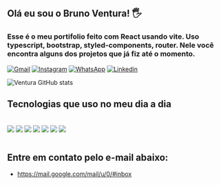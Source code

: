 ## Olá eu sou o Bruno Ventura! 🖐️

### Esse é o meu portifolio feito com React usando vite. Uso typescript, bootstrap, styled-components, router. Nele você encontra alguns dos projetos que já fiz até o momento.

[![Gmail](https://img.shields.io/badge/Gmail-D14836?style=for-the-badge&logo=gmail&logoColor=white)](https://mail.google.com/mail/u/0/#inbox)
[![Instagram](https://img.shields.io/badge/Instagram-E4405F?style=for-the-badge&logo=instagram&logoColor=white)](https://www.instagram.com/)
[![WhatsApp](https://img.shields.io/badge/WhatsApp-25D366?style=for-the-badge&logo=whatsapp&logoColor=white)](https://api.whatsapp.com/send?phone=5533999943444&text=Ol%C3%A1%2C%20vamos%20conversar%20sobre%20programa%C3%A7%C3%A3o!)
[![Linkedin](https://img.shields.io/badge/LinkedIn-0077B5?style=for-the-badge&logo=linkedin&logoColor=white)](https://www.linkedin.com/feed/)

![Ventura GitHub stats](https://github-readme-stats.vercel.app/api?username=brunoventura123&show_icons=true&theme=dark)

## Tecnologias que uso no meu dia a dia

<div style="display:inline-block"><br/>
<img align="center" alt"HTML5" src="https://img.shields.io/badge/HTML5-E34F26?style=for-the-badge&logo=html5&logoColor=white"/>
<img align="center" alt"HTML5" src="https://img.shields.io/badge/CSS3-1572B6?style=for-the-badge&logo=css3&logoColor=white"/>
<img align="center" alt"HTML5" src="https://img.shields.io/badge/Bootstrap-563D7C?style=for-the-badge&logo=bootstrap&logoColor=white"/>
<img align="center" alt"HTML5" src="https://img.shields.io/badge/Sass-CC6699?style=for-the-badge&logo=sass&logoColor=white"/>
<img align="center" alt"HTML5" src="https://img.shields.io/badge/JavaScript-F7DF1E?style=for-the-badge&logo=javascript&logoColor=black"/>
<img align="center" alt"HTML5" src="https://img.shields.io/badge/TypeScript-007ACC?style=for-the-badge&logo=typescript&logoColor=white"/>
<img align="center" alt"HTML5" src="https://img.shields.io/badge/React-20232A?style=for-the-badge&logo=react&logoColor=61DAFB"/>
</div><br/><br/>

## Entre em contato pelo e-mail abaixo:

- https://mail.google.com/mail/u/0/#inbox
